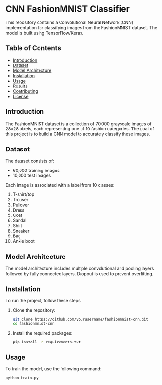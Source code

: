 # CNN FashionMNIST Classifier

This repository contains a Convolutional Neural Network (CNN) implementation for classifying images from the FashionMNIST dataset. The model is built using TensorFlow/Keras.

## Table of Contents
- [Introduction](#introduction)
- [Dataset](#dataset)
- [Model Architecture](#model-architecture)
- [Installation](#installation)
- [Usage](#usage)
- [Results](#results)
- [Contributing](#contributing)
- [License](#license)

## Introduction
The FashionMNIST dataset is a collection of 70,000 grayscale images of 28x28 pixels, each representing one of 10 fashion categories. The goal of this project is to build a CNN model to accurately classify these images.

## Dataset
The dataset consists of:
- 60,000 training images
- 10,000 test images

Each image is associated with a label from 10 classes:
1. T-shirt/top
2. Trouser
3. Pullover
4. Dress
5. Coat
6. Sandal
7. Shirt
8. Sneaker
9. Bag
10. Ankle boot

## Model Architecture
The model architecture includes multiple convolutional and pooling layers followed by fully connected layers. Dropout is used to prevent overfitting.

## Installation
To run the project, follow these steps:

1. Clone the repository:
    ```bash
    git clone https://github.com/yourusername/fashionmnist-cnn.git
    cd fashionmnist-cnn
    ```

2. Install the required packages:
    ```bash
    pip install -r requirements.txt
    ```

## Usage
To train the model, use the following command:
```bash
python train.py
